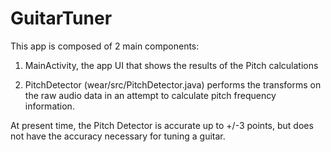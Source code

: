 GuitarTuner
===========

This app is composed of 2 main components:

1. MainActivity, the app UI that shows the results of the Pitch calculations

2. PitchDetector (wear/src/PitchDetector.java) performs the transforms on the raw audio data in an attempt to calculate
pitch frequency information.

At present time, the Pitch Detector is accurate up to +/-3 points, but does not have the accuracy necessary
for tuning a guitar.
